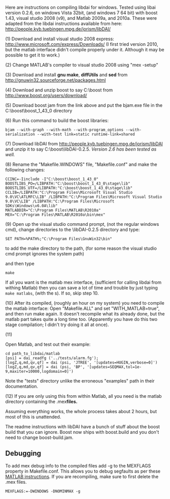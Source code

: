 Here are instructions on compiling libdai for windows. Tested using
libai version 0.2.6, on windows Vista 32bit, (and windows 7 64 bit) with boost 1.43, visual studio 2008 (v9), and Matlab 2009a, and 2010a. These were adapted from the libdai instructions available from here: http://people.kyb.tuebingen.mpg.de/jorism/libDAI/


(1) Download and install visual studio 2008 express: http://www.microsoft.com/express/Downloads/
(I first tried version 2010, but the matlab interface didn't compile properly under it. Although it may be possible to get it to work.)

(2) Change MATLAB's compiler  to visual studio 2008 using "mex -setup"

(3) Download and install **gnu make**, **diffUtils** and **sed** from http://gnuwin32.sourceforge.net/packages.html

(4) Download and unzip boost to say C:\boost from http://www.boost.org/users/download/

(5) Download boost jam from the link above and put the bjam.exe file in the C:\boost\boost\_1\_43\_0 directory

(6) Run this command to build the boost libraries:

```
bjam --with-graph --with-math --with-program_options --with-serialization --with-test link=static runtime-link=shared
```

(7)  Download libDAI from http://people.kyb.tuebingen.mpg.de/jorism/libDAI
and unzip it to say C:\boost\libDAI-0.2.5. _Version 2.6 has been tested as well._


(8) Rename the "Makefile.WINDOWS" file, "Makefile.conf" and make the following changes:

```
CCINC=-Iinclude -I"C:\boost\boost_1_43_0"
BOOSTLIBS_PO=/LIBPATH:"C:\boost\boost_1_43_0\stage\lib"
BOOSTLIBS_UTF=/LIBPATH:"C:\boost\boost_1_43_0\stage\lib"
CCLIB=/LIBPATH:"C:\Program Files\Microsoft Visual Studio 9.0\VC\ATLMFC\LIB" /LIBPATH:"C:\Program Files\Microsoft Visual Studio 9.0\VC\LIB" /LIBPATH:"C:\Program Files\Microsoft SDKs\Windows\v6.0A\lib"
MATLABDIR="C:\Program Files\MATLAB\R2010a"
MEX="C:\Program Files\MATLAB\R2010a\bin\mex"
```

(9) Open up the visual studio command prompt, (not the regular windows cmd), change directories to the \libDAI-0.2.5 directory and type:
```
SET PATH=%PATH%;"C:\Program Files\GnuWin32\bin"
```
to add the make directory to the path, (for some reason the visual studio cmd prompt ignores the system path)

and then type
```
make
```

If all you want is the matlab mex interface, (sufficient for calling libdai from withing Matlab) then you can save a lot of time and trouble by just typing `make matlabs`, (with the s). If so, skip step 10.

(10) After its compiled, (roughly an hour on my system) you need to compile the matlab interface:
Open "Makefile.ALL" and set "WITH\_MATLAB=true", and then run make again. It doesn't recompile
what its already done, but the matlab part takes quite a long time too. (Apparently you have do this
two stage compilation; I didn't try doing it all at once).

(11)

Open Matlab,  and test out their example:
```
cd path_to_libdai/matlab
[psi] = dai_readfg ('../tests/alarm.fg');
[logZ,q,md,qv,qf] = dai (psi, 'JTREE', '[updates=HUGIN,verbose=0]')
[logZ,q,md,qv,qf] = dai (psi, 'BP', '[updates=SEQMAX,tol=1e-9,maxiter=10000,logdomain=0]')
```
Note the "tests" directory unlike the erroneous "examples" path in their documentation.

(12)
If you are only using this from within Matlab, all you need is the matlab directory containing the .mex**files.**


Assuming everything works, the whole process takes about 2 hours, but most of this is unattended.

The readme instructions with libDAI have a bunch of stuff about the boost build that you can ignore. Boost now ships with boost.build and you don't need
to change boost-build.jam.


## Debugging ##
To add mex debug info to the compiled files add -g to the MEXFLAGS property in Makefile.conf. This allows you to debug segfaults as per these [MATLAB instructions](http://www.mathworks.com/access/helpdesk/help/techdoc/matlab_external/f32489.html#f18756). If you are recompiling, make sure to first delete the .mex files.

```
MEXFLAGS:=-DWINDOWS -DNOMINMAX -g
```